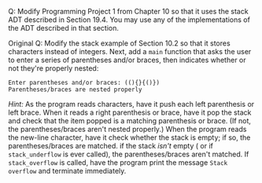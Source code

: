 Q: Modify Programming Project 1 from Chapter 10 so that it uses the stack ADT
described in Section 19.4. You may use any of the implementations of the ADT
described in that section.

Original Q: Modify the stack example of Section 10.2 so that it stores
characters instead of integers. Next, add a `main` function that asks the user
to enter a series of parentheses and/or braces, then indicates whether or not
they're properly nested:

```
Enter parentheses and/or braces: ((){}{()})
Parentheses/braces are nested properly
```

<em>Hint:</em> As the program reads characters, have it push each left
parenthesis or left brace. When it reads a right parenthesis or brace, have it
pop the stack and check that the item popped is a matching parenthesis or brace.
(If not, the parentheses/braces aren't nested properly.) When the program reads
the new-line character, have it check whether the stack is empty; if so, the
parentheses/braces are matched. if the stack <em>isn't</em> empty ( or if
`stack_underflow` is ever called), the parentheses/braces aren't matched. If
`stack_overflow` is called, have the program print the message `Stack overflow`
and terminate immediately.
